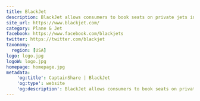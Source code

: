 ```yaml
---
title: BlackJet
description: BlackJet allows consumers to book seats on private jets in 10 seconds, with guaranteed seat availability. Membership at BlackJet costs nothing until you book your first flight. The most affordable and reliable private jet and charter solution. BlackJet private jet seat service and charter is a perfect complement to fractional jet ownership and jet card programs. BlackJet is not an owner or operator of aircraft. Flights are provided by professional aircraft operators who are authorized by the FAA and DOT to provide on demand air charter service. BlackJet manages the booking and quality control of the guaranteed private jet seat service for our members.
site_url: https://www.blackjet.com/
category: Plane & Jet
facebook: https://www.facebook.com/blackjets
twitter: https://twitter.com/blackjet
taxonomy:
  region: [USA]
logo: logo.jpg
logoW: logo.jpg
homepage: homepage.jpg
metadata:
    'og:title': CaptainShare | BlackJet
    'og:type': website
    'og:description': BlackJet allows consumers to book seats on private jets in 10 seconds, with guaranteed seat availability. Membership at BlackJet costs nothing until you book your first flight. The most affordable and reliable private jet and charter solution. BlackJet private jet seat service and charter is a perfect complement to fractional jet ownership and jet card programs. BlackJet is not an owner or operator of aircraft. Flights are provided by professional aircraft operators who are authorized by the FAA and DOT to provide on demand air charter service. BlackJet manages the booking and quality control of the guaranteed private jet seat service for our members.
---
```

